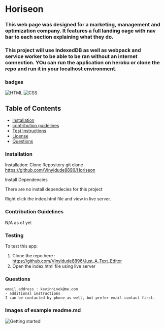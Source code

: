 # Horiseon

### This web page was designed for a marketing, management and optimization company. It features a full landing oage with nav bar to each section explaining what they do.

### This project will use IndexedDB as well as webpack and service worker to be able to be ran without an internet connection. YOu can run the application on heroku or clone the repo and run it in your localhost environment.

### badges
![HTML](https://img.shields.io/badge/HTML-License-blue)
![CSS](https://img.shields.io/badge/CSS-License-yellowgreen)


## Table of Contents

- [installation](#installation)
- [contribution guidelines](#contribution)
- [Test Instructions](#testing)
- [License](#license)
- [Questions](#questions)

### Installation
Installation: 
Clone Repository
git clone https://github.com/Vinyldude8896/Horiseon
 

Install Dependencies

There are no install dependecies for this project

Right click the index.html file and view in live server.



### Contribution Guidelines
N/A as of yet
### Testing
To test this app:
1. Clone the repo here : https://github.com/Vinyldude8896/Just_A_Text_Editor
2. Open the index.html file using live server

### Questions
    email address : kevinnivek@me.com
    - additional instructions 
    I can be contacted by phone as well, but prefer email contact first.

### Images of example readme.md

<img src="./assets/images/horiseon.jpg" alt="Getting started">
